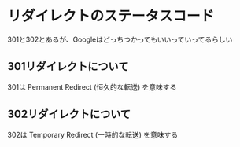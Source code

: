 # リダイレクトのステータスコード

301と302とあるが、Googleはどっちつかってもいいっていってるらしい

## 301リダイレクトについて

301は Permanent Redirect (恒久的な転送) を意味する

## 302リダイレクトについて

302は Temporary Redirect (一時的な転送) を意味する
